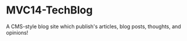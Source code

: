 # MVC14-TechBlog
 A CMS-style blog site which publish's articles, blog posts, thoughts, and opinions!
